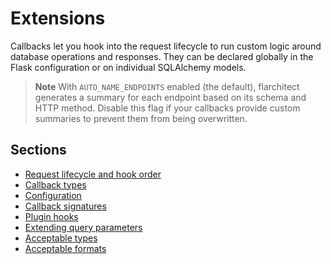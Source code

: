 # Extensions

Callbacks let you hook into the request lifecycle to run custom logic around
database operations and responses. They can be declared globally in the Flask
configuration or on individual SQLAlchemy models.
> **Note**
> With `AUTO_NAME_ENDPOINTS` enabled (the default), flarchitect generates a
> summary for each endpoint based on its schema and HTTP method. Disable this
> flag if your callbacks provide custom summaries to prevent them from being
> overwritten.

## Sections

- [Request lifecycle and hook order](request-lifecycle-and-hook-order.md)
- [Callback types](callback-types.md)
- [Configuration](configuration.md)
- [Callback signatures](callback-signatures.md)
- [Plugin hooks](plugin-hooks.md)
- [Extending query parameters](extending-query-parameters.md)
- [Acceptable types](acceptable-types.md)
- [Acceptable formats](acceptable-formats.md)
